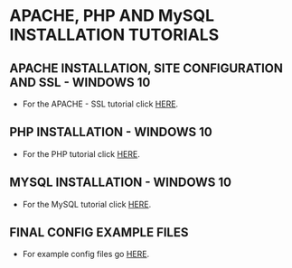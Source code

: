 # APACHE, PHP AND MySQL INSTALLATION TUTORIALS
## APACHE INSTALLATION, SITE CONFIGURATION AND SSL - WINDOWS 10
- For the APACHE - SSL tutorial click [HERE](/APACHE).
## PHP INSTALLATION - WINDOWS 10
- For the PHP tutorial click [HERE](/PHP).
## MYSQL INSTALLATION - WINDOWS 10
- For the MySQL tutorial click [HERE](/MYSQL).
## FINAL CONFIG EXAMPLE FILES
- For example config files go [HERE](/CONFIG_FILES).